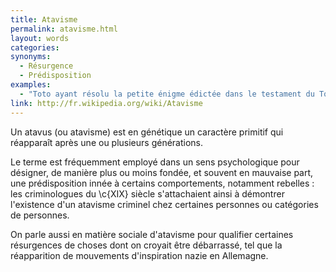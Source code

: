 ```yaml
---
title: Atavisme
permalink: atavisme.html
layout: words
categories:
synonyms:
  - Résurgence
  - Prédisposition
examples:
  - "Toto ayant résolu la petite énigme édictée dans le testament du Tonton d'Armorique parti ad patres vient d'accéder à la ploutocratie : il est devenu richissime. Aujourd'hui, nous avons affaire à un grand expert de numismatique et brasse les valeurs fiduciaires à tour de bras. À son tour de jouer le tonton \"pawnbroker\" (dur l'atavisme !). (cf. histoires)"
link: http://fr.wikipedia.org/wiki/Atavisme
---
```


Un atavus (ou atavisme) est en génétique un caractère primitif qui réapparaît après une ou plusieurs générations.

Le terme est fréquemment employé dans un sens psychologique pour désigner, de manière plus ou moins fondée, et souvent en mauvaise part, une prédisposition innée à certains comportements, notamment rebelles : les criminologues du \c{XIX} siècle s'attachaient ainsi à démontrer l'existence d'un atavisme criminel chez certaines personnes ou catégories de personnes.

On parle aussi en matière sociale d'atavisme pour qualifier certaines résurgences de choses dont on croyait être débarrassé, tel que la réapparition de mouvements d'inspiration nazie en Allemagne.
